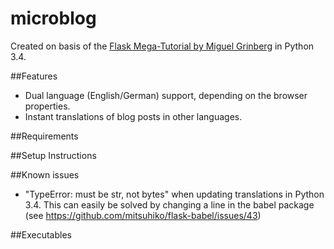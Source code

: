 # microblog
Created on basis of the [Flask Mega-Tutorial by Miguel Grinberg](http://blog.miguelgrinberg.com/post/the-flask-mega-tutorial-now-with-python-3-support) in Python 3.4.

##Features
- Dual language (English/German) support, depending on the browser properties.
- Instant translations of blog posts in other languages.

##Requirements


##Setup Instructions

##Known issues
- "TypeError: must be str, not bytes" when updating translations in Python 3.4. This can easily be solved by changing a line in the babel package (see https://github.com/mitsuhiko/flask-babel/issues/43)

##Executables
